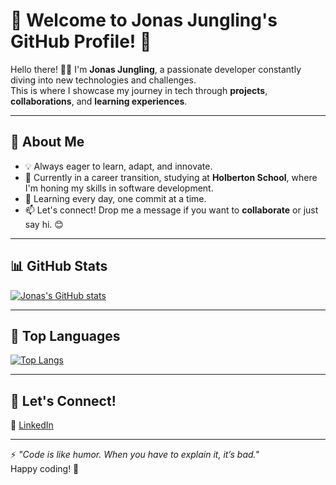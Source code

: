 # 🌟 Welcome to Jonas Jungling's GitHub Profile! 👋

Hello there! 👨‍💻 I'm **Jonas Jungling**, a passionate developer constantly diving into new technologies and challenges.  
This is where I showcase my journey in tech through **projects**, **collaborations**, and **learning experiences**.

---

## 🚀 About Me

- 💡 Always eager to learn, adapt, and innovate.  
- 🔄 Currently in a career transition, studying at **Holberton School**, where I'm honing my skills in software development.  
- 🌱 Learning every day, one commit at a time.  
- 📫 Let's connect! Drop me a message if you want to **collaborate** or just say hi. 😊

---

## 📊 GitHub Stats

[![Jonas's GitHub stats](https://github-readme-stats.vercel.app/api?username=jonas-jungling&hide=contribs,prs&show_icons=true&theme=radical)](https://github.com/jonas-jungling/github-readme-stats)

---

## 🧰 Top Languages

[![Top Langs](https://github-readme-stats.vercel.app/api/top-langs/?username=jonas-jungling&layout=compact&theme=radical)](https://github.com/jonas-jungling/github-readme-stats)

---

## 🤝 Let's Connect!

💼 [LinkedIn](www.linkedin.com/in/jonas-jungling)  

---

⚡ *"Code is like humor. When you have to explain it, it’s bad."*  
Happy coding! 🚀
